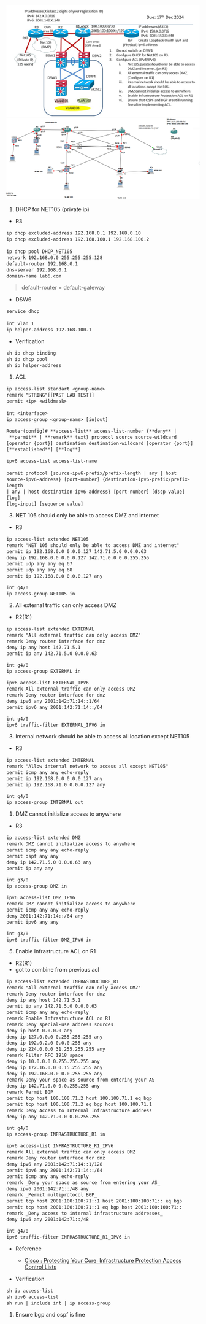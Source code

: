 ![Pasted image 20241203192515.png](../../images/Pasted%20image%2020241203192515.png)
![Pasted image 20241216165453.png](../../images/Pasted%20image%2020241216165453.png)
1. DHCP for NET105 (private ip)
- R3
```
ip dhcp excluded-address 192.168.0.1 192.168.0.10
ip dhcp excluded-address 192.168.100.1 192.168.100.2

ip dhcp pool DHCP_NET105
network 192.168.0.0 255.255.255.128
default-router 192.168.0.1 
dns-server 192.168.0.1
domain-name lab6.com
```

> default-router = default-gateway


- DSW6
```
service dhcp

int vlan 1
ip helper-address 192.168.100.1 
```

- Verification
```
sh ip dhcp binding
sh ip dhcp pool
sh ip helper-address 
```

1. ACL 

```
ip access-list standart <group-name>
remark "STRING"[[PAST LAB TEST]]
permit <ip> <wildmask>

int <interface>
ip access-group <group-name> [in|out]
```

```
Router(config)# **access-list** access-list-number {**deny** | **permit** | **remark** text} protocol source source-wildcard [operator {port}] destination destination-wildcard [operator {port}] [**established**] [**log**]
```

```
ipv6 access-list access-list-name

permit protocol {source-ipv6-prefix/prefix-length | any | host  
source-ipv6-address} [port-number] {destination-ipv6-prefix/prefix-length  
| any | host destination-ipv6-address} [port-number] [dscp value] [log]  
[log-input] [sequence value]
```

3. NET 105 should only be able to access DMZ and internet

- R3
```
ip access-list extended NET105
remark "NET 105 should only be able to access DMZ and internet"
permit ip 192.168.0.0 0.0.0.127 142.71.5.0 0.0.0.63
deny ip 192.168.0.0 0.0.0.127 142.71.0.0 0.0.255.255
permit udp any any eq 67
permit udp any any eq 68
permit ip 192.168.0.0 0.0.0.127 any

```

```
int g4/0
ip access-group NET105 in
```


2. All external traffic can only access DMZ
- R2(R1)
```
ip access-list extended EXTERNAL
remark "All external traffic can only access DMZ"
remark Deny router interface for dmz
deny ip any host 142.71.5.1
permit ip any 142.71.5.0 0.0.0.63
```

```
int g4/0
ip access-group EXTERNAL in
```

```
ipv6 access-list EXTERNAL_IPV6
remark All external traffic can only access DMZ
remark Deny router interface for dmz
deny ipv6 any 2001:142:71:14::1/64 
permit ipv6 any 2001:142:71:14::/64

```

```
int g4/0
ipv6 traffic-filter EXTERNAL_IPV6 in
```
3. Internal network should be able to access all location except NET105
- R3
```
ip access-list extended INTERNAL
remark "Allow internal network to access all except NET105"
permit icmp any any echo-reply
permit ip 192.168.0.0 0.0.0.127 any
permit ip 192.168.71.0 0.0.0.127 any
```

```
int g4/0
ip access-group INTERNAL out
```


1. DMZ cannot initialize access to anywhere
- R3
```
ip access-list extended DMZ
remark DMZ cannot initialize access to anywhere
permit icmp any any echo-reply
permit ospf any any
deny ip 142.71.5.0 0.0.0.63 any
permit ip any any

```

```
int g3/0
ip access-group DMZ in
```

```
ipv6 access-list DMZ_IPV6
remark DMZ cannot initialize access to anywhere
permit icmp any any echo-reply
deny 2001:142:71:14::/64 any 
permit ipv6 any any
```

```
int g3/0
ipv6 traffic-filter DMZ_IPV6 in
```

5. Enable Infrastructure ACL on R1
- R2(R1)
- got to combine from previous acl 
```
ip access-list extended INFRASTRUCTURE_R1
remark "All external traffic can only access DMZ"
remark Deny router interface for dmz
deny ip any host 142.71.5.1
permit ip any 142.71.5.0 0.0.0.63
permit icmp any any echo-reply
remark Enable Infrastructure ACL on R1
remark Deny special-use address sources
deny ip host 0.0.0.0 any
deny ip 127.0.0.0 0.255.255.255 any
deny ip 192.0.2.0 0.0.0.255 any
deny ip 224.0.0.0 31.255.255.255 any
remark Filter RFC 1918 space
deny ip 10.0.0.0 0.255.255.255 any
deny ip 172.16.0.0 0.15.255.255 any
deny ip 192.168.0.0 0.0.255.255 any
remark Deny your space as source from entering your AS
deny ip 142.71.0.0 0.0.255.255 any
remark Permit BGP
permit tcp host 100.100.71.2 host 100.100.71.1 eq bgp
permit tcp host 100.100.71.2 eq bgp host 100.100.71.1
remark Deny Access to Internal Infrastructure Address
deny ip any 142.71.0.0 0.0.255.255

```

```
int g4/0
ip access-group INFRASTRUCTURE_R1 in 
```

```
ipv6 access-list INFRASTRUCTURE_R1_IPV6
remark All external traffic can only access DMZ
remark Deny router interface for dmz
deny ipv6 any 2001:142:71:14::1/128 
permit ipv6 any 2001:142:71:14::/64
permit icmp any any echo-reply
remark _Deny your space as source from entering your AS_
deny ipv6 2001:142:71::/48 any
remark _Permit multiprotocol BGP_
permit tcp host 2001:100:100:71::1 host 2001:100:100:71:: eq bgp
permit tcp host 2001:100:100:71::1 eq bgp host 2001:100:100:71::
remark _Deny access to internal infrastructure addresses_
deny ipv6 any 2001:142:71::/48

```

```
int g4/0
ipv6 traffic-filter INFRASTRUCTURE_R1_IPV6 in
```
- Reference
	- [Cisco : Protecting Your Core: Infrastructure Protection Access Control Lists](https://www.cisco.com/c/en/us/support/docs/ip/access-lists/43920-iacl.html)


- Verification
```
sh ip access-list
sh ipv6 access-list
sh run | include int | ip access-group
```

1. Ensure bgp and ospf is fine
